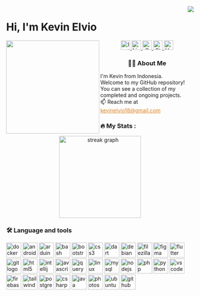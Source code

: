 <img align="right" src="https://visitor-badge.laobi.icu/badge?page_id=KevinElvio.KevinElvio&" />

<h1 align="left">Hi, I'm Kevin Elvio</h1>

<img align="left" height="250" src="https://i.pinimg.com/originals/ed/88/da/ed88da8c757d74f6255717ffc7a78154.gif" />

<div align="center">
    <a href="https://www.instagram.com/kevin_elvio1774/" target="_blank">
        <img src="https://img.shields.io/static/v1?message=Instagram&logo=instagram&label=&color=db8121&logoColor=white&style=for-the-badge" height="25" alt="Instagram logo" />
    </a>
    <a href="https://www.linkedin.com/in/kevin-elvio-403486255/" target="_blank">
        <img src="https://img.shields.io/static/v1?message=LinkedIn&logo=linkedin&label=&color=0077B5&logoColor=white&style=for-the-badge" height="25" alt="LinkedIn logo" />
    </a>
    <a href="mailto:kevinelvio18@gmail.com" target="_blank">
        <img src="https://img.shields.io/static/v1?message=Gmail&logo=gmail&label=&color=D14836&logoColor=white&style=for-the-badge" height="25" alt="Gmail logo" />
    </a>
    <a href="https://stackoverflow.com/users/22058870/kevin-elvio" target="_blank">
        <img src="https://img.shields.io/static/v1?message=Stackoverflow&logo=stackoverflow&label=&color=FE7A16&logoColor=white&style=for-the-badge" height="25" alt="Stackoverflow logo" />
    </a>
    <a href="https://www.hackerrank.com/profile/kevinelvio" target="_blank">
        <img src="https://img.shields.io/static/v1?message=HackerRank&logo=hackerrank&label=&color=2EC866&logoColor=white&style=for-the-badge" height="25" alt="HackerRank logo" />
    </a>
</div>

<h3 align="center">👩‍💻 About Me</h3>
<p align="left">I'm Kevin from Indonesia.<br>Welcome to my GitHub repository! You can see a collection of my completed and ongoing projects.<br>📫 Reach me at <a href="mailto:kevinelvio18@gmail.com" style="color: #db8121;">kevinelvio18@gmail.com</a></p>

<h3 align="left">🔥 My Stats :</h3>
<div align="center">
    <img src="https://streak-stats.demolab.com?user=KevinElvio&locale=en&mode=daily&theme=dark&hide_border=false&border_radius=5&order=3" height="220" alt="streak graph" />
</div>

<h3 align="left">🛠 Language and tools</h3>
<div align="left">
    <img src="https://cdn.jsdelivr.net/gh/devicons/devicon/icons/docker/docker-plain-wordmark.svg" height="40" alt="docker logo" />
    <img src="https://cdn.jsdelivr.net/gh/devicons/devicon/icons/android/android-original.svg" height="40" alt="android logo" />
    <img src="https://cdn.jsdelivr.net/gh/devicons/devicon/icons/arduino/arduino-original.svg" height="40" alt="arduino logo" />
    <img src="https://cdn.jsdelivr.net/gh/devicons/devicon/icons/bash/bash-original.svg" height="40" alt="bash logo" />
    <img src="https://cdn.jsdelivr.net/gh/devicons/devicon/icons/bootstrap/bootstrap-original.svg" height="40" alt="bootstrap logo" />
    <img src="https://cdn.jsdelivr.net/gh/devicons/devicon/icons/css3/css3-original.svg" height="40" alt="css3 logo" />
    <img src="https://cdn.jsdelivr.net/gh/devicons/devicon/icons/dart/dart-original.svg" height="40" alt="dart logo" />
    <img src="https://cdn.jsdelivr.net/gh/devicons/devicon/icons/debian/debian-original.svg" height="40" alt="debian logo" />
    <img src="https://cdn.jsdelivr.net/gh/devicons/devicon/icons/filezilla/filezilla-plain.svg" height="40" alt="filezilla logo" />
    <img src="https://cdn.jsdelivr.net/gh/devicons/devicon/icons/figma/figma-original.svg" height="40" alt="figma logo" />
    <img src="https://cdn.jsdelivr.net/gh/devicons/devicon/icons/flutter/flutter-original.svg" height="40" alt="flutter logo" />
    <img src="https://cdn.jsdelivr.net/gh/devicons/devicon/icons/git/git-original.svg" height="40" alt="git logo" />
    <img src="https://cdn.jsdelivr.net/gh/devicons/devicon/icons/html5/html5-original.svg" height="40" alt="html5 logo" />
    <img src="https://cdn.jsdelivr.net/gh/devicons/devicon/icons/intellij/intellij-original.svg" height="40" alt="intellij logo" />
    <img src="https://cdn.jsdelivr.net/gh/devicons/devicon/icons/javascript/javascript-original.svg" height="40" alt="javascript logo" />
    <img src="https://cdn.jsdelivr.net/gh/devicons/devicon/icons/jquery/jquery-original.svg" height="40" alt="jquery logo" />
    <img src="https://cdn.jsdelivr.net/gh/devicons/devicon/icons/linux/linux-original.svg" height="40" alt="linux logo" />
    <img src="https://cdn.jsdelivr.net/gh/devicons/devicon/icons/mysql/mysql-original.svg" height="40" alt="mysql logo" />
    <img src="https://cdn.jsdelivr.net/gh/devicons/devicon/icons/nodejs/nodejs-original.svg" height="40" alt="nodejs logo" />
    <img src="https://cdn.jsdelivr.net/gh/devicons/devicon/icons/php/php-original.svg" height="40" alt="php logo" />
    <img src="https://cdn.jsdelivr.net/gh/devicons/devicon/icons/python/python-original.svg" height="40" alt="python logo" />
    <img src="https://cdn.jsdelivr.net/gh/devicons/devicon/icons/vscode/vscode-original.svg" height="40" alt="vscode logo" />
    <img src="https://cdn.jsdelivr.net/gh/devicons/devicon/icons/firebase/firebase-plain.svg" height="40" alt="firebase logo" />
    <img src="https://cdn.jsdelivr.net/gh/devicons/devicon/icons/tailwindcss/tailwindcss-original-wordmark.svg" height="40" alt="tailwindcss logo" />
    <img src="https://cdn.jsdelivr.net/gh/devicons/devicon/icons/postgresql/postgresql-original.svg" height="40" alt="postgresql logo" />
    <img src="https://cdn.jsdelivr.net/gh/devicons/devicon/icons/csharp/csharp-original.svg" height="40" alt="csharp logo" />
    <img src="https://cdn.jsdelivr.net/gh/devicons/devicon/icons/java/java-original.svg" height="40" alt="java logo" />
    <img src="https://cdn.jsdelivr.net/gh/devicons/devicon/icons/photoshop/photoshop-plain.svg" height="40" alt="photoshop logo" />
    <img src="https://cdn.jsdelivr.net/gh/devicons/devicon/icons/ubuntu/ubuntu-plain.svg" height="40" alt="ubuntu logo" />
    <img src="https://cdn.jsdelivr.net/gh/devicons/devicon/icons/github/github-original.svg" height="40" alt="github logo" />
</div>
